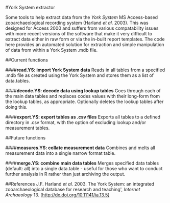 #York System extractor

Some tools to help extract data from the _York System_ MS Access-based zooarchaeological recording system (Harland _et al._ 2003). This was designed for Access 2000 and suffers from various compatability issues with more recent versions of the software that make it very difficult to extract data either in raw form or via the in-built report templates. The code here provides an automated solution for extraction and simple manipulation of data from within a York System .mdb file.

##Current functions

####**read.YS: import York System data**
Reads in all tables from a specified .mdb file as created using the York System and stores them as a list of data.tables.

####**decode.YS: decode data using lookup tables**
Goes through each of the main data tables and replaces codes values with their long-form from the lookup tables, as appropriate. Optionally deletes the lookup tables after doing this.

####**export.YS: export tables as .csv files**
Exports all tables to a defined directory in .csv format, with the option of excluding lookup and/or measurement tables.

##Future functions

####**measures.YS: collate measurement data**
Combines and melts all measurement data into a single narrow format table.

####**merge.YS: combine main data tables**
Merges specified data tables (default: all) into a single data.table - useful for those who want to conduct further analysis in R rather than just archiving the output.

##References
J.F. Harland _et al._ 2003. The York System: an integrated zooarchaeological database for research and teaching', _Internet Archaeology_ 13. [http://dx.doi.org/10.11141/ia.13.5]